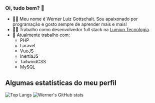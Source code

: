 ### Oi, tudo bem? 👋

- 🙋‍♂️ Meu nome é Werner Luiz Gottschalt. Sou apaixonado por programação e gosto sempre de aprender mais e mais!
- 👨‍💻 Trabalho como desenvolvedor full stack na [Lumiun Tecnologia](https://www.lumiun.com/).
- 🔧 Atualmente trabalho com:
  - PHP
  - Laravel
  - VueJS
  - InertiaJS
  - TailwindCSS
  - MySQL

## Algumas estatísticas do meu perfil

![Top Langs](https://github-readme-stats.vercel.app/api/top-langs/?username=WernerLuiz92&show_icons=true&theme=dark)
![Werner's GitHub stats](https://github-readme-stats.vercel.app/api?username=WernerLuiz92&show_icons=true&theme=dark)
